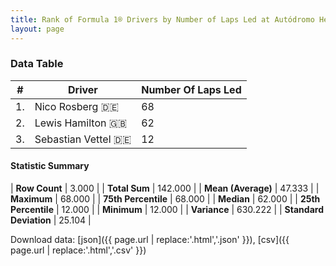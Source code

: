 ```yaml
---
title: Rank of Formula 1® Drivers by Number of Laps Led at Autódromo Hermanos Rodríguez
layout: page
---
```


<canvas id="chart" width="400" height="180"></canvas>
<script>
var data = {
    "datasets": [
        {
            "backgroundColor": [
                "#f3a935",
                "#f3a935",
                "#f3a935"
            ],
            "borderColor": [
                "#f68639",
                "#f68639",
                "#f68639"
            ],
            "borderWidth": 1,
            "data": [
                68.0,
                62.0,
                12.0
            ],
            "label": "Number Of Laps Led"
        }
    ],
    "labels": [
        "Nico Rosberg",
        "Lewis Hamilton",
        "Sebastian Vettel"
    ]
};
var options = {
  legend: {
    display: false
  },
  scales: {
    xAxes: [{
      ticks: {
        beginAtZero: true,
        maxRotation: 180,
        display: window.innerWidth > 800
      }
    }],
    yAxes: [{
      ticks: {
        beginAtZero: true
      }
    }]
  },
  onResize: function(chart, size) {
    chart.options.scales.xAxes[0].ticks.display = size.width > 800;
  }
};
var chart = new Chart("chart", {
    data: data,
    type: 'bar',
    options: options
});
</script>



### Data Table

| # | Driver | Number Of Laps Led |
|--|--|--|
| 1. | Nico Rosberg 🇩🇪 | 68 |
| 2. | Lewis Hamilton 🇬🇧 | 62 |
| 3. | Sebastian Vettel 🇩🇪 | 12 |

#### Statistic Summary

| **Row Count** | 3.000 |
| **Total Sum** | 142.000 |
| **Mean (Average)** | 47.333 |
| **Maximum** | 68.000 |
| **75th Percentile** | 68.000 |
| **Median** | 62.000 |
| **25th Percentile** | 12.000 |
| **Minimum** | 12.000 |
| **Variance** | 630.222 |
| **Standard Deviation** | 25.104 |

Download data: [json]({{ page.url | replace:'.html','.json' }}), [csv]({{ page.url | replace:'.html','.csv' }})

